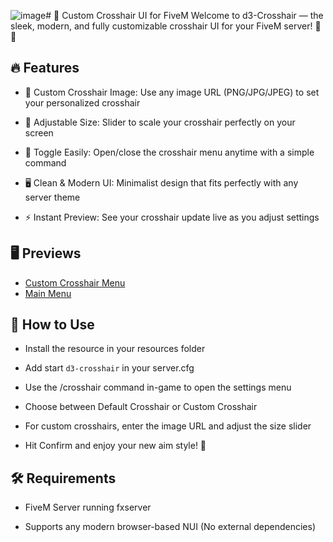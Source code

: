 ![image](https://github.com/user-attachments/assets/d89ff781-1862-4f7c-8b41-51a08a044df8)# 🎯 Custom Crosshair UI for FiveM
Welcome to d3-Crosshair — the sleek, modern, and fully customizable crosshair UI for your FiveM server! 🚀✨

## 🔥 Features
 - 🎨 Custom Crosshair Image: Use any image URL (PNG/JPG/JPEG) to set your personalized crosshair

 - 📏 Adjustable Size: Slider to scale your crosshair perfectly on your screen

 - 🔄 Toggle Easily: Open/close the crosshair menu anytime with a simple command

 - 🖥️ Clean & Modern UI: Minimalist design that fits perfectly with any server theme

 - ⚡ Instant Preview: See your crosshair update live as you adjust settings

## 🖥️ Previews

 - [Custom Crosshair Menu](https://cdn.discordapp.com/attachments/1247863720366051348/1372404579295039589/image.png?ex=6826a6dd&is=6825555d&hm=6af07494fc6de3d6ebe304be6b1fbc65e52b9ce740792497a1aa98765aa35371&)
 - [Main Menu](https://cdn.discordapp.com/attachments/1247863720366051348/1372404487666401330/image.png?ex=6826a6c7&is=68255547&hm=9e19d48f92b2e3454cd17aba18e67d1cded9579869e4ffdd0dbc33b0c11648e3&)

## 🚀 How to Use
 - Install the resource in your resources folder

 - Add start `d3-crosshair` in your server.cfg

 - Use the /crosshair command in-game to open the settings menu

 - Choose between Default Crosshair or Custom Crosshair

 - For custom crosshairs, enter the image URL and adjust the size slider

 - Hit Confirm and enjoy your new aim style! 🎯

## 🛠️ Requirements
 - FiveM Server running fxserver

 - Supports any modern browser-based NUI (No external dependencies)
